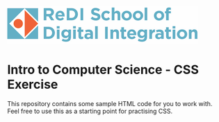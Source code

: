 ![ReDI](images/redi_banner.png)

# Intro to Computer Science - CSS Exercise

This repository contains some sample HTML code for you to work with.  
Feel free to use this as a starting point for practising CSS.
